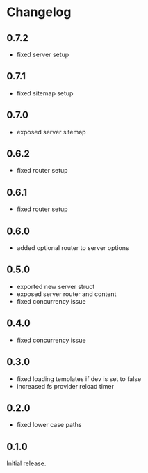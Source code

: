 # Changelog

## 0.7.2

* fixed server setup

## 0.7.1

* fixed sitemap setup

## 0.7.0

* exposed server sitemap

## 0.6.2

* fixed router setup

## 0.6.1

* fixed router setup

## 0.6.0

* added optional router to server options

## 0.5.0

* exported new server struct
* exposed server router and content
* fixed concurrency issue

## 0.4.0

* fixed concurrency issue

## 0.3.0

* fixed loading templates if dev is set to false
* increased fs provider reload timer

## 0.2.0

* fixed lower case paths

## 0.1.0

Initial release.
